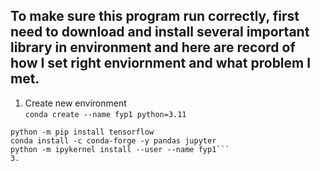 ## To make sure this program run correctly, first need to download and install several important library in environment and here are record of how I set right enviornment and what problem I met.

1. Create new environment<br/>
```conda create --name fyp1 python=3.11```
```conda activate fyp1
python -m pip install tensorflow
conda install -c conda-forge -y pandas jupyter
python -m ipykernel install --user --name fyp1```
3. 
